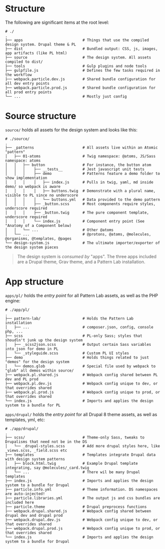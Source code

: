 # Structure

The following are significant items at the root level:

    # ./
    .
    ├── apps                           # Things that use the compiled design system. Drupal theme & PL
    ├── dist                           # Bundled output: CSS, js, images, app artifacts (like PL html)
    ├── source                         # The design system. All assets compiled to dist/
    ├── tools                          # Gulp plugins and node tools
    ├── gulpfile.js                    # Defines the few tasks required in the workflow
    ├── webpack.particle.dev.js        # Shared bundle configuration for all dev entry points
    ├── webpack.particle.prod.js       # Shared bundle configuration for all prod entry points
    └── ...                            # Mostly just config

# Source structure
`source/` holds all assets for the design system and looks like this:

    # ./source/
    .
    ├── _patterns                      # All assets live within an Atomic "pattern"
    │   ├── 01-atoms                   # Twig namespace: @atoms, JS/Sass namespace: atoms
    │   │   ├── button                 # For instance, the button atom
    │   │   │    ├── __tests__         # Jest javascript unit tests
    │   │   │    ├── demo              # Patterns feature a demo folder to show implementation
    │   │   │    │   ├── index.js      # Pulls in twig, yaml, md inside demo/ so webpack is aware
    │   │   │    │   ├── buttons.twig  # Demonstrate with a plural name, visible to PL since no underscore
    │   │   │    │   └── buttons.yml   # Data provided to the demo pattern
    │   │   │    ├── _button.scss      # Most components require styles, underscore required
    │   │   │    ├── _button.twig      # The pure component template, underscore required
    │   │   │    └── index.js          # Component entry point (See "Anatomy of a Component below)
    │   │   └── ...                    # Other @atoms
    │   └── ...                        # @protons, @atoms, @molecules, @organisms, @templates, @pages
    └── design-system.js               # The ultimate importer/exporter of the design system pieces

>The design system is *consumed by* "apps". The three apps included are a Drupal theme, Grav theme, and a Pattern Lab installation.

# App structure
`apps/pl/` holds the *entry point* for all Pattern Lab assets, as well as the PHP engine:

    # ./app/pl/
    .
    ├── pattern-lab/                   # Holds the Pattern Lab installation
    │   ├── ...                        # composer.json, config, console php, ...
    ├── scss                           # PL-only Sass; styles that shoudln't junk up the design system
    │   ├── _scss2json.scss            # Output certain Sass variables into json for demo in PL
    │   └── _styleguide.scss           # Custom PL UI styles
    ├── demo                           # Holds things related to just "demos" for the design system
    │   └── demos.glob                 # Special file used by webpack to "glob" all demos within source/
    ├── webpack.pl.shared.js           # Webpack config shared between PL dev and PL prod
    ├── webpack.pl.dev.js              # Webpack config unique to dev, or that overrides shared
    ├── webpack.pl.prod.js             # Webpack config unique to prod, or that overrides shared
    └── index.js                       # Imports and applies the design system to a bundle for PL

`apps/drupal/` holds the *entry point* for all Drupal 8 theme assets, as well as templates, yml, etc:

    # ./app/drupal/
    .
    ├── scss/                          # Theme-only Sass, tweaks to Drupalisms that need not be in the DS
    │   └── _drupal-styles.scss        # Add more drupal styles here, like _views.scss, _field.scss etc
    ├── templates                      # Templates integrate Drupal data with design system patterns
    │   ├── block.html.twig            # Example Drupal template integrating, say @molecules/_card.twig
    │   └── ...                        # There wil be many Drupal templates
    ├── index.js                       # Imports and applies the design system to a bundle for Drupal
    ├── particle.info.yml              # Theme information. DS namespaces are auto-injected!
    ├── particle.libraries.yml         # The output js and css bundles are included here
    ├── particle.theme                 # Drupal preprocess functions
    ├── webpack.drupal.shared.js       # Webpack config shared between drupal dev and drupal prod
    ├── webpack.drupal.dev.js          # Webpack config unique to dev, or that overrides shared
    ├── webpack.drupal.prod.js         # Webpack config unique to prod, or that overrides shared
    └── index.js                       # Imports and applies the design system to a bundle for Drupal
